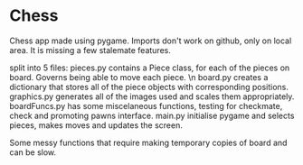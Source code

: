 # Chess
Chess app made using pygame.
Imports don't work on github, only on local area.
It is missing a few stalemate features.

split into 5 files:
pieces.py contains a Piece class, for each of the pieces on board. Governs being able to move each piece. \n
board.py creates a dictionary that stores all of the piece objects with corresponding positions.
graphics.py generates all of the images used and scales them appropriately.
boardFuncs.py has some miscelaneous functions, testing for checkmate, check and promoting pawns interface.
main.py initialise pygame and selects pieces, makes moves and updates the screen. 

Some messy functions that require making temporary copies of board and can be slow.
